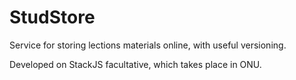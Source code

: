 # StudStore

Service for storing lections materials online, with useful versioning.

Developed on StackJS facultative, which takes place in ONU.